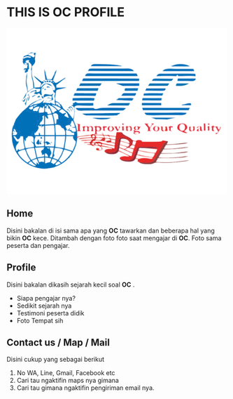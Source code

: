 # THIS IS OC PROFILE
![logo-oc2](logo-oc2.png)

## Home
Disini bakalan di isi sama apa yang **OC** tawarkan dan beberapa hal yang bikin **OC** kece.
Ditambah dengan foto foto saat mengajar di **OC**. Foto sama peserta dan pengajar.

## Profile
Disini bakalan dikasih sejarah kecil soal **OC** . 
* Siapa pengajar nya?
* Sedikit sejarah nya
* Testimoni peserta didik
* Foto Tempat sih

## Contact us / Map / Mail
Disini cukup yang sebagai berikut
1. No WA, Line, Gmail, Facebook etc
2. Cari tau ngaktifin maps nya gimana
3. Cari tau gimana ngaktifin pengiriman email nya.